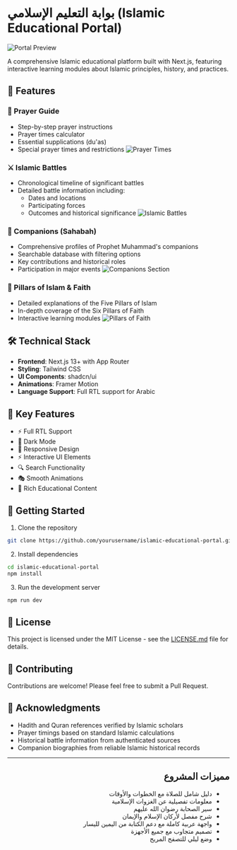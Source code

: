 # بوابة التعليم الإسلامي (Islamic Educational Portal)

![Portal Preview](https://hebbkx1anhila5yf.public.blob.vercel-storage.com/Screenshot%20%28127%29-FmyrSlbGFrUv4nRMhMy6vJpJLQKAgS.png)

A comprehensive Islamic educational platform built with Next.js, featuring interactive learning modules about Islamic principles, history, and practices.

## 🌟 Features

### 📿 Prayer Guide
- Step-by-step prayer instructions
- Prayer times calculator
- Essential supplications (du'as)
- Special prayer times and restrictions
![Prayer Times](https://hebbkx1anhila5yf.public.blob.vercel-storage.com/Screenshot%20%28134%29-fny7Bqr3dn3S3qXilwhf7v7JVJd4ND.png)

### ⚔️ Islamic Battles
- Chronological timeline of significant battles
- Detailed battle information including:
  - Dates and locations
  - Participating forces
  - Outcomes and historical significance
![Islamic Battles](https://hebbkx1anhila5yf.public.blob.vercel-storage.com/Screenshot%20%28132%29-3nZXwLg5pU0LJSdqHaVuqlqsYnnZfy.png)

### 👥 Companions (Sahabah)
- Comprehensive profiles of Prophet Muhammad's companions
- Searchable database with filtering options
- Key contributions and historical roles
- Participation in major events
![Companions Section](https://hebbkx1anhila5yf.public.blob.vercel-storage.com/Screenshot%20%28130%29-UuDiDE0WUlQjhzZvf8w6ZBThbS8RIb.png)

### 🕌 Pillars of Islam & Faith
- Detailed explanations of the Five Pillars of Islam
- In-depth coverage of the Six Pillars of Faith
- Interactive learning modules
![Pillars of Faith](https://hebbkx1anhila5yf.public.blob.vercel-storage.com/Screenshot%20%28129%29-NxijkanCNBaOBK4wyBbComn5cDiS6O.png)

## 🛠️ Technical Stack

- **Frontend**: Next.js 13+ with App Router
- **Styling**: Tailwind CSS
- **UI Components**: shadcn/ui
- **Animations**: Framer Motion
- **Language Support**: Full RTL support for Arabic

## 🎯 Key Features

- ⚡️ Full RTL Support
- 🎨 Dark Mode
- 📱 Responsive Design
- ⚡ Interactive UI Elements
- 🔍 Search Functionality
- 🎭 Smooth Animations
- 📖 Rich Educational Content

## 🚀 Getting Started

1. Clone the repository
```bash
git clone https://github.com/yourusername/islamic-educational-portal.git
```

2. Install dependencies
```bash
cd islamic-educational-portal
npm install
```

3. Run the development server
```bash
npm run dev
```

## 📝 License

This project is licensed under the MIT License - see the [LICENSE.md](LICENSE.md) file for details.

## 🤝 Contributing

Contributions are welcome! Please feel free to submit a Pull Request.

## 🙏 Acknowledgments

- Hadith and Quran references verified by Islamic scholars
- Prayer timings based on standard Islamic calculations
- Historical battle information from authenticated sources
- Companion biographies from reliable Islamic historical records

---

<div dir="rtl">

## مميزات المشروع

- دليل شامل للصلاة مع الخطوات والأوقات
- معلومات تفصيلية عن الغزوات الإسلامية
- سير الصحابة رضوان الله عليهم
- شرح مفصل لأركان الإسلام والإيمان
- واجهة عربية كاملة مع دعم الكتابة من اليمين لليسار
- تصميم متجاوب مع جميع الأجهزة
- وضع ليلي للتصفح المريح

</div>
